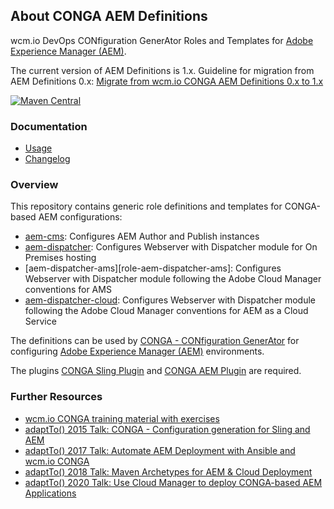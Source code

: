 ## About CONGA AEM Definitions

wcm.io DevOps CONfiguration GenerAtor Roles and Templates for [Adobe Experience Manager (AEM)][aem].

The current version of AEM Definitions is 1.x. Guideline for migration from AEM Definitions 0.x: [Migrate from wcm.io CONGA AEM Definitions 0.x to 1.x][aem-definitions-migration]

[![Maven Central](https://maven-badges.herokuapp.com/maven-central/io.wcm.devops.conga.definitions/io.wcm.devops.conga.definitions.aem/badge.svg)](https://maven-badges.herokuapp.com/maven-central/io.wcm.devops.conga.definitions/io.wcm.devops.conga.definitions.aem)


### Documentation

* [Usage][usage]
* [Changelog][changelog]


### Overview

This repository contains generic role definitions and templates for CONGA-based AEM configurations:

* [aem-cms][role-aem-cms]: Configures AEM Author and Publish instances
* [aem-dispatcher][role-aem-dispatcher]: Configures Webserver with Dispatcher module for On Premises hosting
* [aem-dispatcher-ams][role-aem-dispatcher-ams]: Configures Webserver with Dispatcher module following the Adobe Cloud Manager conventions for AMS
* [aem-dispatcher-cloud][role-aem-dispatcher-cloud]: Configures Webserver with Dispatcher module following the Adobe Cloud Manager conventions for AEM as a Cloud Service

The definitions can be used by [CONGA - CONfiguration GenerAtor][conga] for configuring [Adobe Experience Manager (AEM)][aem] environments.

The plugins [CONGA Sling Plugin][conga-sling] and [CONGA AEM Plugin][conga-aem] are required.


### Further Resources

* [wcm.io CONGA training material with exercises](https://training.wcm.io/conga/)
* [adaptTo() 2015 Talk: CONGA - Configuration generation for Sling and AEM](https://adapt.to/2015/en/schedule/conga---configuration-generation-for-sling-and-aem.html)
* [adaptTo() 2017 Talk: Automate AEM Deployment with Ansible and wcm.io CONGA](https://adapt.to/2017/en/schedule/automate-aem-deployment-with-ansible-and-wcm-io-conga.html)
* [adaptTo() 2018 Talk: Maven Archetypes for AEM & Cloud Deployment](https://adapt.to/2018/en/schedule/maven-archetypes-for-aem.html)
* [adaptTo() 2020 Talk: Use Cloud Manager to deploy CONGA-based AEM Applications](https://adapt.to/2020/en/schedule/use-cloud-manager-to-deploy-conga-based-aem-applications.html)



[usage]: usage.html
[changelog]: changes-report.html
[conga]: https://devops.wcm.io/conga/
[conga-sling]: https://devops.wcm.io/conga/plugins/sling/
[conga-aem]: https://devops.wcm.io/conga/plugins/aem/
[aem]: http://www.adobe.com/solutions/web-experience-management.html
[aem-definitions-migration]: https://wcm-io.atlassian.net/wiki/x/AQDRAw
[role-aem-cms]: https://github.com/wcm-io-devops/conga-aem-definitions/blob/develop/conga-aem-definitions/src/main/roles/aem-cms.yaml
[role-aem-dispatcher]: https://github.com/wcm-io-devops/conga-aem-definitions/blob/develop/conga-aem-definitions/src/main/roles/aem-dispatcher.yaml
[role-aem-dispatcher-cloud]: https://github.com/wcm-io-devops/conga-aem-definitions/blob/develop/conga-aem-definitions/src/main/roles/aem-dispatcher-cloud.yaml
